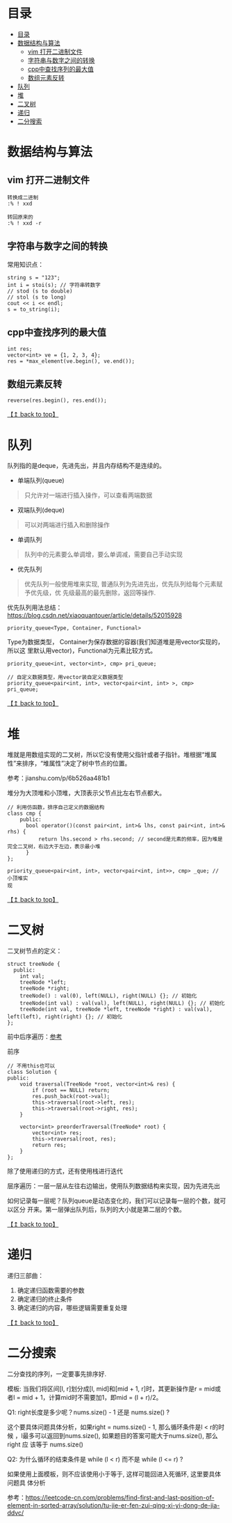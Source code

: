 # 目录
<!--ts-->
* [目录](#目录)
* [数据结构与算法](#数据结构与算法)
   * [vim 打开二进制文件](#vim-打开二进制文件)
   * [字符串与数字之间的转换](#字符串与数字之间的转换)
   * [cpp中查找序列的最大值](#cpp中查找序列的最大值)
   * [数组元素反转](#数组元素反转)
* [队列](#队列)
* [堆](#堆)
* [二叉树](#二叉树)
* [递归](#递归)
* [二分搜索](#二分搜索)

<!-- Added by: zwl, at: 2021年10月11日 星期一 14时43分56秒 CST -->

<!--te-->
# 数据结构与算法

## vim 打开二进制文件

```
转换成二进制
:% ! xxd

转回原来的
:% ! xxd -r
```

## 字符串与数字之间的转换

常用知识点：

```
string s = "123";
int i = stoi(s); // 字符串转数字
// stod (s to double)
// stol (s to long)
cout << i << endl;
s = to_string(i);
```

## cpp中查找序列的最大值

```
int res;
vector<int> ve = {1, 2, 3, 4};
res = *max_element(ve.begin(), ve.end());
```

## 数组元素反转

```
reverse(res.begin(), res.end());
```



[【↥ back to top】](#目录)
# 队列

队列指的是deque，先进先出，并且内存结构不是连续的。

- 单端队列(queue)

> 只允许对一端进行插入操作，可以查看两端数据

- 双端队列(deque)

> 可以对两端进行插入和删除操作

- 单调队列

> 队列中的元素要么单调增，要么单调减，需要自己手动实现

- 优先队列

> 优先队列一般使用堆来实现, 普通队列为先进先出，优先队列给每个元素赋予优先级，优
> 先级最高的最先删除，返回等操作.

优先队列用法总结：https://blog.csdn.net/xiaoquantouer/article/details/52015928

`priority_queue<Type, Container, Functional>`

Type为数据类型， Container为保存数据的容器(我们知道堆是用vector实现的，所以这
里默认用vector)，Functional为元素比较方式。

```
priority_queue<int, vector<int>, cmp> pri_queue;

// 自定义数据类型，用vector装自定义数据类型
priority_queue<pair<int, int>, vector<pair<int, int> >, cmp> pri_queue;
```



[【↥ back to top】](#目录)
# 堆

堆就是用数组实现的二叉树，所以它没有使用父指针或者子指针。堆根据“堆属性”来排序，“堆属性”决定了树中节点的位置。

参考：jianshu.com/p/6b526aa481b1

堆分为大顶堆和小顶堆，大顶表示父节点比左右节点都大。

```
// 利用仿函数，排序自己定义的数据结构
class cmp {
    public:
      bool operator()(const pair<int, int>& lhs, const pair<int, int>& rhs) {
          return lhs.second > rhs.second; // second是元素的频率，因为堆是完全二叉树，右边大于左边，表示最小堆
      }
};

priority_queue<pair<int, int>, vector<pair<int, int>>, cmp> _que; // 小顶堆实
现
```


[【↥ back to top】](#目录)
# 二叉树

二叉树节点的定义：

```
struct treeNode {
  public:
    int val;
    treeNode *left;
    treeNode *right;
    treeNode() : val(0), left(NULL), right(NULL) {}; // 初始化
    treeNode(int val) : val(val), left(NULL), right(NULL) {}; // 初始化
    treeNode(int val, treeNode *left, treeNode *right) : val(val), left(left), right(right) {}; // 初始化
};
```

前中后序遍历：[参考](https://github.com/youngyangyang04/leetcode-master/blob/master/problems/%E4%BA%8C%E5%8F%89%E6%A0%91%E7%9A%84%E9%80%92%E5%BD%92%E9%81%8D%E5%8E%86.md) 

前序

```
// 不用this也可以
class Solution {
public:
    void traversal(TreeNode *root, vector<int>& res) {
        if (root == NULL) return;
        res.push_back(root->val);
        this->traversal(root->left, res);
        this->traversal(root->right, res);
    }

    vector<int> preorderTraversal(TreeNode* root) {
        vector<int> res;
        this->traversal(root, res);
        return res;
    }
};
```

除了使用递归的方式，还有使用栈进行迭代

层序遍历：一层一层从左往右边输出，使用队列数据结构来实现，因为先进先出

如何记录每一层呢？队列queue是动态变化的，我们可以记录每一层的个数，就可以区分
开来。第一层弹出队列后，队列的大小就是第二层的个数。



[【↥ back to top】](#目录)
# 递归

递归三部曲：

1. 确定递归函数需要的参数
2. 确定递归的终止条件
3. 确定递归的内容，哪些逻辑需要重复处理


[【↥ back to top】](#目录)
# 二分搜索

二分查找的序列，一定要事先排序好.

模板: 当我们将区间[l, r]划分成[l, mid]和[mid + 1, r]时，其更新操作是r = mid或者l = mid + 1，计算mid时不需要加1，即mid = (l + r)/2。

Q1: right长度是多少呢？nums.size() - 1 还是 nums.size() ? 

这个要具体问题具体分析，如果right = nums.size() - 1, 那么循环条件是l < r的时候
，l最多可以返回到nums.size(), 如果题目的答案可能大于nums.size(), 那么right 应
该等于 nums.size()

Q2: 为什么循环的结束条件是 while (l < r) 而不是 while (l <= r) ?

如果使用上面模板，则不应该使用小于等于, 这样可能回进入死循环, 这里要具体问题具
体分析

参考：https://leetcode-cn.com/problems/find-first-and-last-position-of-element-in-sorted-array/solution/tu-jie-er-fen-zui-qing-xi-yi-dong-de-jia-ddvc/

